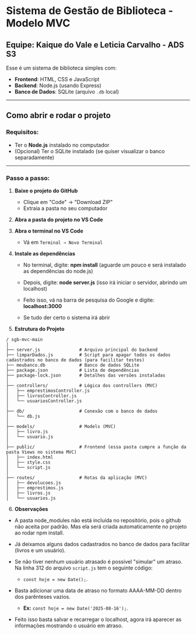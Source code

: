 # Sistema de Gestão de Biblioteca - Modelo MVC

## Equipe: Kaique do Vale e Leticia Carvalho - ADS S3

Esse é um sistema de biblioteca simples com:

- **Frontend**: HTML, CSS e JavaScript
- **Backend**: Node.js (usando Express)
- **Banco de Dados**: SQLite (arquivo `.db` local)

---

## Como abrir e rodar o projeto

### Requisitos:
- Ter o **Node.js** instalado no computador
- (Opcional) Ter o SQLite instalado (se quiser visualizar o banco separadamente)

---

### Passo a passo:

1. **Baixe o projeto do GitHub**

   - Clique em "Code" → "Download ZIP"
   - Extraia a pasta no seu computador

2. **Abra a pasta do projeto no VS Code**

3. **Abra o terminal no VS Code**
   - Vá em `Terminal → Novo Terminal`

4. **Instale as dependências**

   - No terminal, digite: **npm install** (aguarde um pouco e será instalado as dependências do node.js)

   - Depois, digite: **node server.js** (isso irá iniciar o servidor, abrindo um localhost)

   - Feito isso, vá na barra de pesquisa do Google e digite: **localhost:3000**

   - Se tudo der certo o sistema irá abrir

5. **Estrutura do Projeto**

```
/ sgb-mvc-main
│
├── server.js               # Arquivo principal do backend
├── limparDados.js          # Script para apagar todos os dados cadastrados no banco de dados (para facilitar testes)
├── meubanco.db             # Banco de dados SQLite
├── package.json            # Lista de dependências
├── package-lock.json       # Detalhes das versões instaladas
│
├── controllers/            # Lógica dos controllers (MVC)
│   ├── emprestimosController.js
│   ├── livrosController.js
│   └── usuariosController.js
│
├── db/                     # Conexão com o banco de dados
│   └── db.js
│
├── models/                 # Models (MVC)
│   ├── livro.js
│   └── usuario.js
│
├── public/                 # Frontend (essa pasta cumpre a função da pasta Views no sistema MVC)
│   ├── index.html
│   ├── style.css
│   └── script.js
│
├── routes/                 # Rotas da aplicação (MVC)
│   ├── devolucoes.js
│   ├── emprestimos.js
│   ├── livros.js
│   └── usuarios.js
```

  6. **Observações**
- A pasta node_modules não está incluída no repositório, pois o github não aceita por padrão. Mas ela será criada automaticamente no projeto ao rodar npm install.

- Já deixamos alguns dados cadastrados no banco de dados para facilitar (livros e um usuário).
  
- Se não tiver nenhum usuário atrasado é possível "simular" um atraso. Na linha 312 do arquivo `script.js` tem o seguinte código:
  
  - `const hoje = new Date();`.
    
- Basta adicionar uma data de atraso no formato AAAA-MM-DD dentro dos parênteses vazios.
  
  - **Ex:** `const hoje = new Date('2025-08-16');`.
   
- Feito isso basta salvar e recarregar o localhost, agora irá aparecer as informações mostrando o usuário em atraso.

